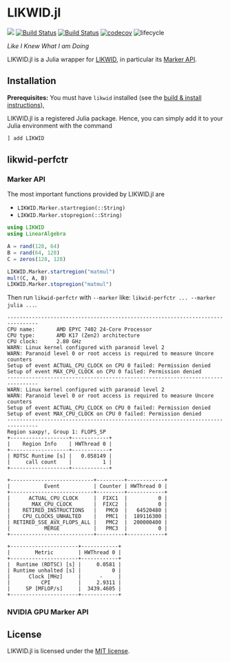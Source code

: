 LIKWID.jl
=========

[![](https://img.shields.io/badge/docs-dev-blue.svg)](https://juliaperf.github.io/LIKWID.jl/dev/)
[![Build Status](https://github.com/JuliaPerf/LIKWID.jl/workflows/CI/badge.svg)](https://github.com/JuliaPerf/LIKWID.jl/actions)
[![Build Status](https://gitlab.rrze.fau.de/ub55yzis/LIKWID.jl/badges/main/pipeline.svg?key_text=CI+at+NHR@FAU&key_width=130)](https://gitlab.rrze.fau.de/ub55yzis/LIKWID.jl/-/pipelines)
[![codecov](https://codecov.io/gh/JuliaPerf/LIKWID.jl/branch/main/graph/badge.svg?token=Ze61CbGoO5)](https://codecov.io/gh/JuliaPerf/LIKWID.jl)
![lifecycle](https://img.shields.io/badge/lifecycle-experimental-orange.svg)

*Like I Knew What I am Doing*

LIKWID.jl is a Julia wrapper for [LIKWID](https://github.com/RRZE-HPC/likwid), in particular its [Marker API](https://github.com/RRZE-HPC/likwid/wiki/TutorialMarkerC).

## Installation

**Prerequisites:** You must have `likwid` installed (see the [build & install instructions](https://github.com/RRZE-HPC/likwid#download-build-and-install)),

LIKWID.jl is a registered Julia package. Hence, you can simply add it to your Julia environment with the command
```julia
] add LIKWID
```

## likwid-perfctr

### Marker API

The most important functions provided by LIKWID.jl are
* `LIKWID.Marker.startregion(::String)`
* `LIKWID.Marker.stopregion(::String)`

```julia
using LIKWID
using LinearAlgebra

A = rand(128, 64)
B = rand(64, 128)
C = zeros(128, 128)

LIKWID.Marker.startregion("matmul")
mul!(C, A, B)
LIKWID.Marker.stopregion("matmul")
```

Then run `likwid-perfctr` with `--marker` like: `likwid-perfctr ... --marker julia ...`.

```
--------------------------------------------------------------------------------
CPU name:       AMD EPYC 7402 24-Core Processor                
CPU type:       AMD K17 (Zen2) architecture
CPU clock:      2.80 GHz
WARN: Linux kernel configured with paranoid level 2
WARN: Paranoid level 0 or root access is required to measure Uncore counters
Setup of event ACTUAL_CPU_CLOCK on CPU 0 failed: Permission denied
Setup of event MAX_CPU_CLOCK on CPU 0 failed: Permission denied
--------------------------------------------------------------------------------
WARN: Linux kernel configured with paranoid level 2
WARN: Paranoid level 0 or root access is required to measure Uncore counters
Setup of event ACTUAL_CPU_CLOCK on CPU 0 failed: Permission denied
Setup of event MAX_CPU_CLOCK on CPU 0 failed: Permission denied
--------------------------------------------------------------------------------
Region saxpy!, Group 1: FLOPS_SP
+-------------------+------------+
|    Region Info    | HWThread 0 |
+-------------------+------------+
| RDTSC Runtime [s] |   0.058149 |
|     call count    |          1 |
+-------------------+------------+

+---------------------------+---------+------------+
|           Event           | Counter | HWThread 0 |
+---------------------------+---------+------------+
|      ACTUAL_CPU_CLOCK     |  FIXC1  |          0 |
|       MAX_CPU_CLOCK       |  FIXC2  |          0 |
|    RETIRED_INSTRUCTIONS   |   PMC0  |   64520480 |
|    CPU_CLOCKS_UNHALTED    |   PMC1  |  189116300 |
| RETIRED_SSE_AVX_FLOPS_ALL |   PMC2  |  200000400 |
|           MERGE           |   PMC3  |          0 |
+---------------------------+---------+------------+

+----------------------+------------+
|        Metric        | HWThread 0 |
+----------------------+------------+
|  Runtime (RDTSC) [s] |     0.0581 |
| Runtime unhalted [s] |          0 |
|      Clock [MHz]     |      -     |
|          CPI         |     2.9311 |
|     SP [MFLOP/s]     |  3439.4605 |
+----------------------+------------+
```

### NVIDIA GPU Marker API

## License

LIKWID.jl is licensed under the [MIT license](LICENSE).
